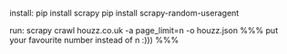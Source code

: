 install:
pip install scrapy
pip install scrapy-random-useragent

run:
scrapy crawl houzz.co.uk -a page_limit=n -o houzz.json
%%% put your favourite number instead of n :))) %%%
